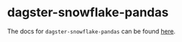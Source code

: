 # dagster-snowflake-pandas

The docs for `dagster-snowflake-pandas` can be found
[here](https://docs.dagster.io/_apidocs/libraries/dagster-snowflake-pandas).
